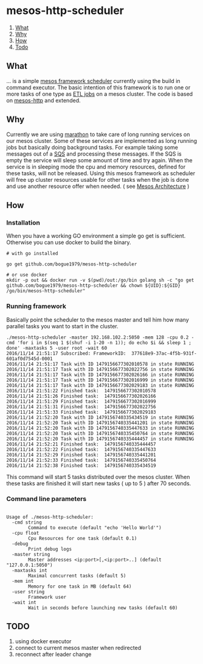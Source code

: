 # mesos-http-scheduler

1. [What](#what)
2. [Why](#why)
3. [How](#how)
4. [Todo](#todo)

## What

... is a simple [mesos framework scheduler](https://mesos.apache.org/documentation/latest/app-framework-development-guide/) currently using the build in command executor.
The basic intention of this framework is to run one or more tasks of one type as [ETL jobs](https://en.wikipedia.org/wiki/Extract,_transform,_load) on a mesos cluster.
The code is based on [mesos-http](https://github.com/vladimirvivien/mesos-http) and extended.

## Why

Currently we are using [marathon](https://mesosphere.github.io/marathon/) to take care of long running services on our mesos cluster.
Some of these services are implemented as long running jobs but basically doing background tasks.
For example taking some messages out of a [SQS](https://aws.amazon.com/sqs/) and processing these messages.
If the SQS is empty the service will sleep some amount of time and try again.
When the service is in sleeping mode the cpu and memory resources, defined for these tasks, will not be released.
Using this mesos framework as scheduler will free up cluster resources usable for other tasks when the job is done and use another resource offer when needed. ( see [Mesos Architecture](http://mesos.apache.org/documentation/latest/architecture/) )

## How

### Installation

When you have a working GO environment a simple go get is sufficient.
Otherwise you can use docker to build the binary.

```
# with go installed

go get github.com/bogue1979/mesos-http-scheduler

# or use docker
mkdir -p out && docker run -v $(pwd)/out:/go/bin golang sh -c "go get github.com/bogue1979/mesos-http-scheduler && chown ${UID}:${GID} /go/bin/mesos-http-scheduler"

```


### Running framework

Basically point the scheduler to the mesos master and tell him how many parallel tasks you want to start in the cluster.

```
./mesos-http-scheduler -master 192.168.102.2:5050 -mem 128 -cpu 0.2 -cmd 'for i in $(seq 1 $(shuf -i 1-20 -n 1)); do echo $i && sleep 1 ; done' -maxtasks 5 -user root -wait 60
2016/11/14 21:51:17 Subscribed: FrameworkID:  377618e9-37ac-4f5b-931f-601af0d7545d-0001
2016/11/14 21:51:17 Task with ID 1479156677302010578 in state RUNNING
2016/11/14 21:51:17 Task with ID 1479156677302022756 in state RUNNING
2016/11/14 21:51:17 Task with ID 1479156677302026166 in state RUNNING
2016/11/14 21:51:17 Task with ID 1479156677302016999 in state RUNNING
2016/11/14 21:51:17 Task with ID 1479156677302029183 in state RUNNING
2016/11/14 21:51:22 Finished task:  1479156677302010578
2016/11/14 21:51:26 Finished task:  1479156677302026166
2016/11/14 21:51:29 Finished task:  1479156677302016999
2016/11/14 21:51:31 Finished task:  1479156677302022756
2016/11/14 21:51:33 Finished task:  1479156677302029183
2016/11/14 21:52:20 Task with ID 1479156740335434519 in state RUNNING
2016/11/14 21:52:20 Task with ID 1479156740335441201 in state RUNNING
2016/11/14 21:52:20 Task with ID 1479156740335447633 in state RUNNING
2016/11/14 21:52:20 Task with ID 1479156740335450764 in state RUNNING
2016/11/14 21:52:20 Task with ID 1479156740335444457 in state RUNNING
2016/11/14 21:52:21 Finished task:  1479156740335444457
2016/11/14 21:52:22 Finished task:  1479156740335447633
2016/11/14 21:52:29 Finished task:  1479156740335441201
2016/11/14 21:52:33 Finished task:  1479156740335450764
2016/11/14 21:52:38 Finished task:  1479156740335434519
```

This command will start 5 tasks distributed over the mesos cluster. When these tasks are finished it will start new tasks ( up to 5 ) after 70 seconds.


### Command line parameters

```

Usage of ./mesos-http-scheduler:
  -cmd string
    	Command to execute (default "echo 'Hello World'")
  -cpu float
    	Cpu Resources for one task (default 0.1)
  -debug
    	Print debug logs
  -master string
    	Master addresses <ip:port>[,<ip:port>..] (default "127.0.0.1:5050")
  -maxtasks int
    	Maximal concurrent tasks (default 5)
  -mem int
    	Memory for one task in MB (default 64)
  -user string
    	Framework user
  -wait int
    	Wait in seconds before launching new tasks (default 60)

```

## TODO

1. using docker executor
2. connect to current mesos master when redirected
3. reconnect after leader change
